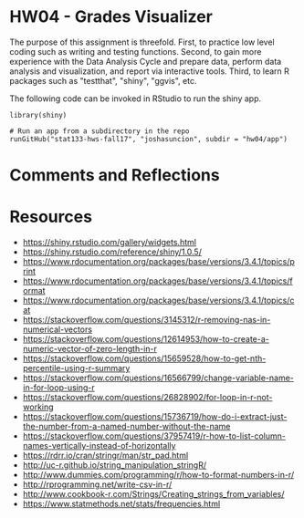 # HW04 - Grades Visualizer

The purpose of this assignment is threefold. First, to practice low level coding such as writing and testing functions. Second, to gain more experience with the Data Analysis Cycle and prepare data, perform data analysis and visualization, and report via interactive tools. Third, to learn R packages such as "testthat", "shiny", "ggvis", etc.

The following code can be invoked in RStudio to run the shiny app.

```{r}
library(shiny)

# Run an app from a subdirectory in the repo
runGitHub("stat133-hws-fall17", "joshasuncion", subdir = "hw04/app")
```

# Comments and Reflections

# Resources

- https://shiny.rstudio.com/gallery/widgets.html
- https://shiny.rstudio.com/reference/shiny/1.0.5/
- https://www.rdocumentation.org/packages/base/versions/3.4.1/topics/print
- https://www.rdocumentation.org/packages/base/versions/3.4.1/topics/format
- https://www.rdocumentation.org/packages/base/versions/3.4.1/topics/cat
- https://stackoverflow.com/questions/3145312/r-removing-nas-in-numerical-vectors
- https://stackoverflow.com/questions/12614953/how-to-create-a-numeric-vector-of-zero-length-in-r
- https://stackoverflow.com/questions/15659528/how-to-get-nth-percentile-using-r-summary
- https://stackoverflow.com/questions/16566799/change-variable-name-in-for-loop-using-r
- https://stackoverflow.com/questions/26828902/for-loop-in-r-not-working
- https://stackoverflow.com/questions/15736719/how-do-i-extract-just-the-number-from-a-named-number-without-the-name
- https://stackoverflow.com/questions/37957419/r-how-to-list-column-names-vertically-instead-of-horizontally
- https://rdrr.io/cran/stringr/man/str_pad.html
- http://uc-r.github.io/string_manipulation_stringR/
- http://www.dummies.com/programming/r/how-to-format-numbers-in-r/
- http://rprogramming.net/write-csv-in-r/
- http://www.cookbook-r.com/Strings/Creating_strings_from_variables/
- https://www.statmethods.net/stats/frequencies.html
